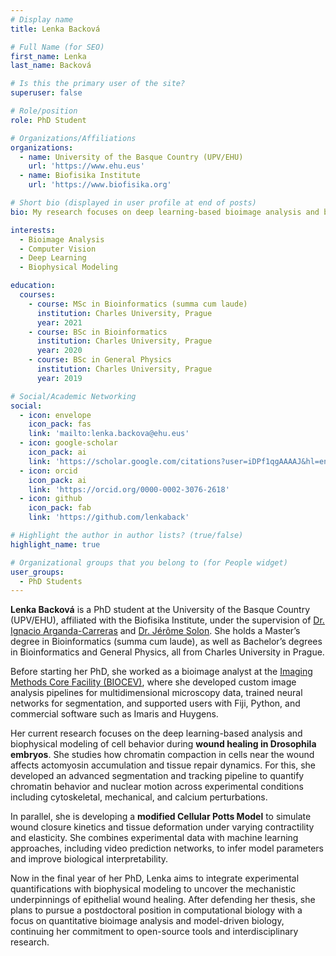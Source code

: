 ```yaml
---
# Display name
title: Lenka Backová

# Full Name (for SEO)
first_name: Lenka  
last_name: Backová

# Is this the primary user of the site?
superuser: false

# Role/position
role: PhD Student

# Organizations/Affiliations
organizations:
  - name: University of the Basque Country (UPV/EHU)
    url: 'https://www.ehu.eus'
  - name: Biofisika Institute
    url: 'https://www.biofisika.org'

# Short bio (displayed in user profile at end of posts)
bio: My research focuses on deep learning-based bioimage analysis and biophysical modeling of multicellular systems.

interests:
  - Bioimage Analysis
  - Computer Vision
  - Deep Learning
  - Biophysical Modeling

education:
  courses:
    - course: MSc in Bioinformatics (summa cum laude)
      institution: Charles University, Prague
      year: 2021
    - course: BSc in Bioinformatics
      institution: Charles University, Prague
      year: 2020
    - course: BSc in General Physics
      institution: Charles University, Prague
      year: 2019

# Social/Academic Networking
social:
  - icon: envelope
    icon_pack: fas
    link: 'mailto:lenka.backova@ehu.eus'
  - icon: google-scholar
    icon_pack: ai
    link: 'https://scholar.google.com/citations?user=iDPf1qgAAAAJ&hl=en'
  - icon: orcid
    icon_pack: ai
    link: 'https://orcid.org/0000-0002-3076-2618'
  - icon: github
    icon_pack: fab
    link: 'https://github.com/lenkaback'

# Highlight the author in author lists? (true/false)
highlight_name: true

# Organizational groups that you belong to (for People widget)
user_groups:
  - PhD Students
---
```


**Lenka Backová** is a PhD student at the University of the Basque Country (UPV/EHU), affiliated with the Biofisika Institute, under the supervision of [Dr. Ignacio Arganda-Carreras](https://cvpd.github.io/author/ignacio-arganda-carreras/) and [Dr. Jérôme Solon](https://www.biofisika.org/en/about/people/jerome-solon). She holds a Master’s degree in Bioinformatics (summa cum laude), as well as Bachelor’s degrees in Bioinformatics and General Physics, all from Charles University in Prague.

Before starting her PhD, she worked as a bioimage analyst at the [Imaging Methods Core Facility (BIOCEV)](https://imcf.natur.cuni.cz/IMCF/), where she developed custom image analysis pipelines for multidimensional microscopy data, trained neural networks for segmentation, and supported users with Fiji, Python, and commercial software such as Imaris and Huygens.

Her current research focuses on the deep learning-based analysis and biophysical modeling of cell behavior during **wound healing in Drosophila embryos**. She studies how chromatin compaction in cells near the wound affects actomyosin accumulation and tissue repair dynamics. For this, she developed an advanced segmentation and tracking pipeline to quantify chromatin behavior and nuclear motion across experimental conditions including cytoskeletal, mechanical, and calcium perturbations.

In parallel, she is developing a **modified Cellular Potts Model** to simulate wound closure kinetics and tissue deformation under varying contractility and elasticity. She combines experimental data with machine learning approaches, including video prediction networks, to infer model parameters and improve biological interpretability.

Now in the final year of her PhD, Lenka aims to integrate experimental quantifications with biophysical modeling to uncover the mechanistic underpinnings of epithelial wound healing. After defending her thesis, she plans to pursue a postdoctoral position in computational biology with a focus on quantitative bioimage analysis and model-driven biology, continuing her commitment to open-source tools and interdisciplinary research.
